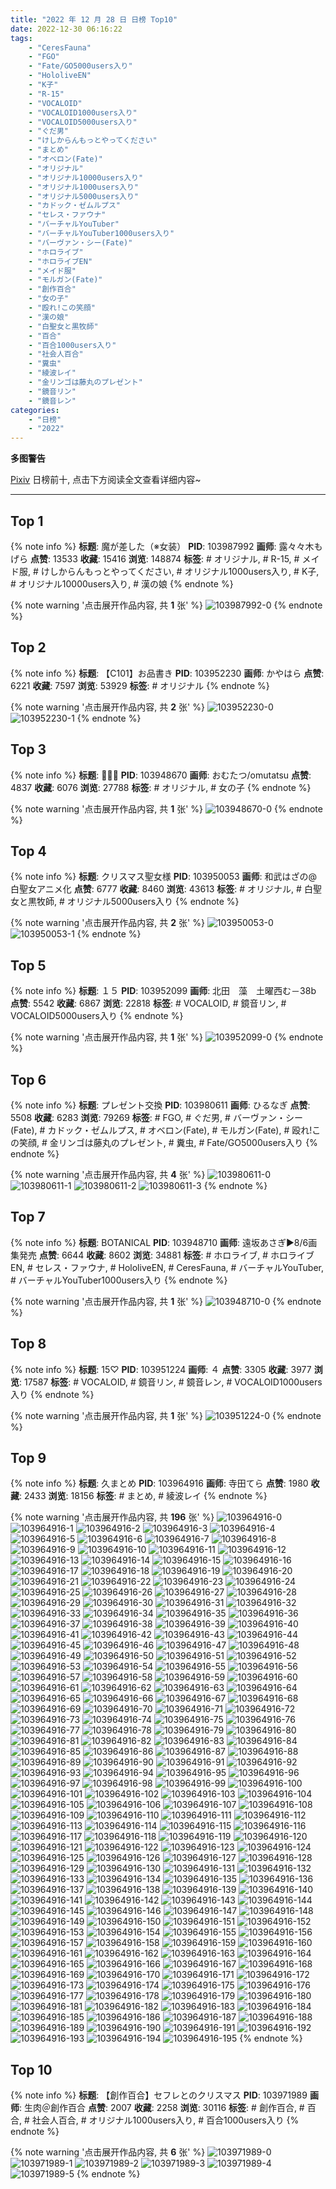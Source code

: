 ```yaml
---
title: "2022 年 12 月 28 日 日榜 Top10"
date: 2022-12-30 06:16:22
tags:
    - "CeresFauna"
    - "FGO"
    - "Fate/GO5000users入り"
    - "HololiveEN"
    - "K子"
    - "R-15"
    - "VOCALOID"
    - "VOCALOID1000users入り"
    - "VOCALOID5000users入り"
    - "ぐだ男"
    - "けしからんもっとやってください"
    - "まとめ"
    - "オベロン(Fate)"
    - "オリジナル"
    - "オリジナル10000users入り"
    - "オリジナル1000users入り"
    - "オリジナル5000users入り"
    - "カドック・ゼムルプス"
    - "セレス・ファウナ"
    - "バーチャルYouTuber"
    - "バーチャルYouTuber1000users入り"
    - "バーヴァン・シー(Fate)"
    - "ホロライブ"
    - "ホロライブEN"
    - "メイド服"
    - "モルガン(Fate)"
    - "創作百合"
    - "女の子"
    - "殴れ!この笑顔"
    - "漢の娘"
    - "白聖女と黒牧師"
    - "百合"
    - "百合1000users入り"
    - "社会人百合"
    - "糞虫"
    - "綾波レイ"
    - "金リンゴは藤丸のプレゼント"
    - "鏡音リン"
    - "鏡音レン"
categories:
    - "日榜"
    - "2022"
---
```


<i class="fa fa-triangle-exclamation"></i>**多图警告**<i class="fa fa-triangle-exclamation"></i>

[Pixiv](https://www.pixiv.net/) 日榜前十, 点击下方阅读全文查看详细内容~

<!-- more -->

---

## Top 1

{% note info %}
**标题**: 魔が差した（※女装）
**PID**: 103987992 **画师**: 露々々木もげら
**点赞**: 13533 **收藏**: 15416 **浏览**: 148874
**标签**: # オリジナル, # R-15, # メイド服, # けしからんもっとやってください, # オリジナル1000users入り, # K子, # オリジナル10000users入り, # 漢の娘
{% endnote %}

{% note warning '点击展开作品内容, 共 **1** 张' %}
![103987992-0](https://i.pixiv.re/img-original/img/2022/12/28/15/35/26/103987992_p0.jpg)
{% endnote %}

## Top 2

{% note info %}
**标题**: 【C101】お品書き
**PID**: 103952230 **画师**: かやはら
**点赞**: 6221 **收藏**: 7597 **浏览**: 53929
**标签**: # オリジナル
{% endnote %}

{% note warning '点击展开作品内容, 共 **2** 张' %}
![103952230-0](https://i.pixiv.re/img-original/img/2022/12/27/02/07/09/103952230_p0.jpg)
![103952230-1](https://i.pixiv.re/img-original/img/2022/12/27/02/07/09/103952230_p1.jpg)
{% endnote %}

## Top 3

{% note info %}
**标题**: 💖💖💖
**PID**: 103948670 **画师**: おむたつ/omutatsu
**点赞**: 4837 **收藏**: 6076 **浏览**: 27788
**标签**: # オリジナル, # 女の子
{% endnote %}

{% note warning '点击展开作品内容, 共 **1** 张' %}
![103948670-0](https://i.pixiv.re/img-original/img/2022/12/27/00/00/11/103948670_p0.jpg)
{% endnote %}

## Top 4

{% note info %}
**标题**: クリスマス聖女様
**PID**: 103950053 **画师**: 和武はざの@白聖女アニメ化
**点赞**: 6777 **收藏**: 8460 **浏览**: 43613
**标签**: # オリジナル, # 白聖女と黒牧師, # オリジナル5000users入り
{% endnote %}

{% note warning '点击展开作品内容, 共 **2** 张' %}
![103950053-0](https://i.pixiv.re/img-original/img/2022/12/27/00/34/26/103950053_p0.jpg)
![103950053-1](https://i.pixiv.re/img-original/img/2022/12/27/00/34/26/103950053_p1.jpg)
{% endnote %}

## Top 5

{% note info %}
**标题**: １５
**PID**: 103952099 **画师**: 北田　藻　土曜西む－38b
**点赞**: 5542 **收藏**: 6867 **浏览**: 22818
**标签**: # VOCALOID, # 鏡音リン, # VOCALOID5000users入り
{% endnote %}

{% note warning '点击展开作品内容, 共 **1** 张' %}
![103952099-0](https://i.pixiv.re/img-original/img/2022/12/27/02/00/00/103952099_p0.jpg)
{% endnote %}

## Top 6

{% note info %}
**标题**: プレゼント交換
**PID**: 103980611 **画师**: ひるなぎ
**点赞**: 5508 **收藏**: 6283 **浏览**: 79269
**标签**: # FGO, # ぐだ男, # バーヴァン・シー(Fate), # カドック・ゼムルプス, # オベロン(Fate), # モルガン(Fate), # 殴れ!この笑顔, # 金リンゴは藤丸のプレゼント, # 糞虫, # Fate/GO5000users入り
{% endnote %}

{% note warning '点击展开作品内容, 共 **4** 张' %}
![103980611-0](https://i.pixiv.re/img-original/img/2022/12/28/06/00/02/103980611_p0.jpg)
![103980611-1](https://i.pixiv.re/img-original/img/2022/12/28/06/00/02/103980611_p1.jpg)
![103980611-2](https://i.pixiv.re/img-original/img/2022/12/28/06/00/02/103980611_p2.jpg)
![103980611-3](https://i.pixiv.re/img-original/img/2022/12/28/06/00/02/103980611_p3.jpg)
{% endnote %}

## Top 7

{% note info %}
**标题**: BOTANICAL
**PID**: 103948710 **画师**: 遠坂あさぎ▶8/6画集発売
**点赞**: 6644 **收藏**: 8602 **浏览**: 34881
**标签**: # ホロライブ, # ホロライブEN, # セレス・ファウナ, # HololiveEN, # CeresFauna, # バーチャルYouTuber, # バーチャルYouTuber1000users入り
{% endnote %}

{% note warning '点击展开作品内容, 共 **1** 张' %}
![103948710-0](https://i.pixiv.re/img-original/img/2022/12/27/00/00/19/103948710_p0.jpg)
{% endnote %}

## Top 8

{% note info %}
**标题**: 15♡
**PID**: 103951224 **画师**: ４
**点赞**: 3305 **收藏**: 3977 **浏览**: 17587
**标签**: # VOCALOID, # 鏡音リン, # 鏡音レン, # VOCALOID1000users入り
{% endnote %}

{% note warning '点击展开作品内容, 共 **1** 张' %}
![103951224-0](https://i.pixiv.re/img-original/img/2022/12/27/01/18/47/103951224_p0.png)
{% endnote %}

## Top 9

{% note info %}
**标题**: 久まとめ
**PID**: 103964916 **画师**: 寺田てら
**点赞**: 1980 **收藏**: 2433 **浏览**: 18156
**标签**: # まとめ, # 綾波レイ
{% endnote %}

{% note warning '点击展开作品内容, 共 **196** 张' %}
![103964916-0](https://i.pixiv.re/img-original/img/2022/12/27/17/55/55/103964916_p0.jpg)
![103964916-1](https://i.pixiv.re/img-original/img/2022/12/27/17/55/55/103964916_p1.jpg)
![103964916-2](https://i.pixiv.re/img-original/img/2022/12/27/17/55/55/103964916_p2.jpg)
![103964916-3](https://i.pixiv.re/img-original/img/2022/12/27/17/55/55/103964916_p3.jpg)
![103964916-4](https://i.pixiv.re/img-original/img/2022/12/27/17/55/55/103964916_p4.jpg)
![103964916-5](https://i.pixiv.re/img-original/img/2022/12/27/17/55/55/103964916_p5.jpg)
![103964916-6](https://i.pixiv.re/img-original/img/2022/12/27/17/55/55/103964916_p6.jpg)
![103964916-7](https://i.pixiv.re/img-original/img/2022/12/27/17/55/55/103964916_p7.jpg)
![103964916-8](https://i.pixiv.re/img-original/img/2022/12/27/17/55/55/103964916_p8.jpg)
![103964916-9](https://i.pixiv.re/img-original/img/2022/12/27/17/55/55/103964916_p9.jpg)
![103964916-10](https://i.pixiv.re/img-original/img/2022/12/27/17/55/55/103964916_p10.jpg)
![103964916-11](https://i.pixiv.re/img-original/img/2022/12/27/17/55/55/103964916_p11.jpg)
![103964916-12](https://i.pixiv.re/img-original/img/2022/12/27/17/55/55/103964916_p12.jpg)
![103964916-13](https://i.pixiv.re/img-original/img/2022/12/27/17/55/55/103964916_p13.jpg)
![103964916-14](https://i.pixiv.re/img-original/img/2022/12/27/17/55/55/103964916_p14.jpg)
![103964916-15](https://i.pixiv.re/img-original/img/2022/12/27/17/55/55/103964916_p15.jpg)
![103964916-16](https://i.pixiv.re/img-original/img/2022/12/27/17/55/55/103964916_p16.jpg)
![103964916-17](https://i.pixiv.re/img-original/img/2022/12/27/17/55/55/103964916_p17.jpg)
![103964916-18](https://i.pixiv.re/img-original/img/2022/12/27/17/55/55/103964916_p18.jpg)
![103964916-19](https://i.pixiv.re/img-original/img/2022/12/27/17/55/55/103964916_p19.jpg)
![103964916-20](https://i.pixiv.re/img-original/img/2022/12/27/17/55/55/103964916_p20.jpg)
![103964916-21](https://i.pixiv.re/img-original/img/2022/12/27/17/55/55/103964916_p21.jpg)
![103964916-22](https://i.pixiv.re/img-original/img/2022/12/27/17/55/55/103964916_p22.jpg)
![103964916-23](https://i.pixiv.re/img-original/img/2022/12/27/17/55/55/103964916_p23.jpg)
![103964916-24](https://i.pixiv.re/img-original/img/2022/12/27/17/55/55/103964916_p24.jpg)
![103964916-25](https://i.pixiv.re/img-original/img/2022/12/27/17/55/55/103964916_p25.jpg)
![103964916-26](https://i.pixiv.re/img-original/img/2022/12/27/17/55/55/103964916_p26.jpg)
![103964916-27](https://i.pixiv.re/img-original/img/2022/12/27/17/55/55/103964916_p27.jpg)
![103964916-28](https://i.pixiv.re/img-original/img/2022/12/27/17/55/55/103964916_p28.jpg)
![103964916-29](https://i.pixiv.re/img-original/img/2022/12/27/17/55/55/103964916_p29.jpg)
![103964916-30](https://i.pixiv.re/img-original/img/2022/12/27/17/55/55/103964916_p30.jpg)
![103964916-31](https://i.pixiv.re/img-original/img/2022/12/27/17/55/55/103964916_p31.jpg)
![103964916-32](https://i.pixiv.re/img-original/img/2022/12/27/17/55/55/103964916_p32.jpg)
![103964916-33](https://i.pixiv.re/img-original/img/2022/12/27/17/55/55/103964916_p33.jpg)
![103964916-34](https://i.pixiv.re/img-original/img/2022/12/27/17/55/55/103964916_p34.jpg)
![103964916-35](https://i.pixiv.re/img-original/img/2022/12/27/17/55/55/103964916_p35.jpg)
![103964916-36](https://i.pixiv.re/img-original/img/2022/12/27/17/55/55/103964916_p36.jpg)
![103964916-37](https://i.pixiv.re/img-original/img/2022/12/27/17/55/55/103964916_p37.jpg)
![103964916-38](https://i.pixiv.re/img-original/img/2022/12/27/17/55/55/103964916_p38.jpg)
![103964916-39](https://i.pixiv.re/img-original/img/2022/12/27/17/55/55/103964916_p39.jpg)
![103964916-40](https://i.pixiv.re/img-original/img/2022/12/27/17/55/55/103964916_p40.jpg)
![103964916-41](https://i.pixiv.re/img-original/img/2022/12/27/17/55/55/103964916_p41.jpg)
![103964916-42](https://i.pixiv.re/img-original/img/2022/12/27/17/55/55/103964916_p42.jpg)
![103964916-43](https://i.pixiv.re/img-original/img/2022/12/27/17/55/55/103964916_p43.jpg)
![103964916-44](https://i.pixiv.re/img-original/img/2022/12/27/17/55/55/103964916_p44.jpg)
![103964916-45](https://i.pixiv.re/img-original/img/2022/12/27/17/55/55/103964916_p45.jpg)
![103964916-46](https://i.pixiv.re/img-original/img/2022/12/27/17/55/55/103964916_p46.jpg)
![103964916-47](https://i.pixiv.re/img-original/img/2022/12/27/17/55/55/103964916_p47.jpg)
![103964916-48](https://i.pixiv.re/img-original/img/2022/12/27/17/55/55/103964916_p48.jpg)
![103964916-49](https://i.pixiv.re/img-original/img/2022/12/27/17/55/55/103964916_p49.jpg)
![103964916-50](https://i.pixiv.re/img-original/img/2022/12/27/17/55/55/103964916_p50.jpg)
![103964916-51](https://i.pixiv.re/img-original/img/2022/12/27/17/55/55/103964916_p51.jpg)
![103964916-52](https://i.pixiv.re/img-original/img/2022/12/27/17/55/55/103964916_p52.jpg)
![103964916-53](https://i.pixiv.re/img-original/img/2022/12/27/17/55/55/103964916_p53.jpg)
![103964916-54](https://i.pixiv.re/img-original/img/2022/12/27/17/55/55/103964916_p54.jpg)
![103964916-55](https://i.pixiv.re/img-original/img/2022/12/27/17/55/55/103964916_p55.jpg)
![103964916-56](https://i.pixiv.re/img-original/img/2022/12/27/17/55/55/103964916_p56.jpg)
![103964916-57](https://i.pixiv.re/img-original/img/2022/12/27/17/55/55/103964916_p57.jpg)
![103964916-58](https://i.pixiv.re/img-original/img/2022/12/27/17/55/55/103964916_p58.jpg)
![103964916-59](https://i.pixiv.re/img-original/img/2022/12/27/17/55/55/103964916_p59.jpg)
![103964916-60](https://i.pixiv.re/img-original/img/2022/12/27/17/55/55/103964916_p60.jpg)
![103964916-61](https://i.pixiv.re/img-original/img/2022/12/27/17/55/55/103964916_p61.jpg)
![103964916-62](https://i.pixiv.re/img-original/img/2022/12/27/17/55/55/103964916_p62.jpg)
![103964916-63](https://i.pixiv.re/img-original/img/2022/12/27/17/55/55/103964916_p63.jpg)
![103964916-64](https://i.pixiv.re/img-original/img/2022/12/27/17/55/55/103964916_p64.jpg)
![103964916-65](https://i.pixiv.re/img-original/img/2022/12/27/17/55/55/103964916_p65.jpg)
![103964916-66](https://i.pixiv.re/img-original/img/2022/12/27/17/55/55/103964916_p66.jpg)
![103964916-67](https://i.pixiv.re/img-original/img/2022/12/27/17/55/55/103964916_p67.jpg)
![103964916-68](https://i.pixiv.re/img-original/img/2022/12/27/17/55/55/103964916_p68.jpg)
![103964916-69](https://i.pixiv.re/img-original/img/2022/12/27/17/55/55/103964916_p69.jpg)
![103964916-70](https://i.pixiv.re/img-original/img/2022/12/27/17/55/55/103964916_p70.jpg)
![103964916-71](https://i.pixiv.re/img-original/img/2022/12/27/17/55/55/103964916_p71.jpg)
![103964916-72](https://i.pixiv.re/img-original/img/2022/12/27/17/55/55/103964916_p72.jpg)
![103964916-73](https://i.pixiv.re/img-original/img/2022/12/27/17/55/55/103964916_p73.jpg)
![103964916-74](https://i.pixiv.re/img-original/img/2022/12/27/17/55/55/103964916_p74.jpg)
![103964916-75](https://i.pixiv.re/img-original/img/2022/12/27/17/55/55/103964916_p75.jpg)
![103964916-76](https://i.pixiv.re/img-original/img/2022/12/27/17/55/55/103964916_p76.jpg)
![103964916-77](https://i.pixiv.re/img-original/img/2022/12/27/17/55/55/103964916_p77.jpg)
![103964916-78](https://i.pixiv.re/img-original/img/2022/12/27/17/55/55/103964916_p78.jpg)
![103964916-79](https://i.pixiv.re/img-original/img/2022/12/27/17/55/55/103964916_p79.jpg)
![103964916-80](https://i.pixiv.re/img-original/img/2022/12/27/17/55/55/103964916_p80.jpg)
![103964916-81](https://i.pixiv.re/img-original/img/2022/12/27/17/55/55/103964916_p81.jpg)
![103964916-82](https://i.pixiv.re/img-original/img/2022/12/27/17/55/55/103964916_p82.jpg)
![103964916-83](https://i.pixiv.re/img-original/img/2022/12/27/17/55/55/103964916_p83.jpg)
![103964916-84](https://i.pixiv.re/img-original/img/2022/12/27/17/55/55/103964916_p84.jpg)
![103964916-85](https://i.pixiv.re/img-original/img/2022/12/27/17/55/55/103964916_p85.jpg)
![103964916-86](https://i.pixiv.re/img-original/img/2022/12/27/17/55/55/103964916_p86.jpg)
![103964916-87](https://i.pixiv.re/img-original/img/2022/12/27/17/55/55/103964916_p87.jpg)
![103964916-88](https://i.pixiv.re/img-original/img/2022/12/27/17/55/55/103964916_p88.jpg)
![103964916-89](https://i.pixiv.re/img-original/img/2022/12/27/17/55/55/103964916_p89.jpg)
![103964916-90](https://i.pixiv.re/img-original/img/2022/12/27/17/55/55/103964916_p90.jpg)
![103964916-91](https://i.pixiv.re/img-original/img/2022/12/27/17/55/55/103964916_p91.jpg)
![103964916-92](https://i.pixiv.re/img-original/img/2022/12/27/17/55/55/103964916_p92.jpg)
![103964916-93](https://i.pixiv.re/img-original/img/2022/12/27/17/55/55/103964916_p93.jpg)
![103964916-94](https://i.pixiv.re/img-original/img/2022/12/27/17/55/55/103964916_p94.jpg)
![103964916-95](https://i.pixiv.re/img-original/img/2022/12/27/17/55/55/103964916_p95.jpg)
![103964916-96](https://i.pixiv.re/img-original/img/2022/12/27/17/55/55/103964916_p96.jpg)
![103964916-97](https://i.pixiv.re/img-original/img/2022/12/27/17/55/55/103964916_p97.jpg)
![103964916-98](https://i.pixiv.re/img-original/img/2022/12/27/17/55/55/103964916_p98.jpg)
![103964916-99](https://i.pixiv.re/img-original/img/2022/12/27/17/55/55/103964916_p99.jpg)
![103964916-100](https://i.pixiv.re/img-original/img/2022/12/27/17/55/55/103964916_p100.jpg)
![103964916-101](https://i.pixiv.re/img-original/img/2022/12/27/17/55/55/103964916_p101.jpg)
![103964916-102](https://i.pixiv.re/img-original/img/2022/12/27/17/55/55/103964916_p102.jpg)
![103964916-103](https://i.pixiv.re/img-original/img/2022/12/27/17/55/55/103964916_p103.jpg)
![103964916-104](https://i.pixiv.re/img-original/img/2022/12/27/17/55/55/103964916_p104.jpg)
![103964916-105](https://i.pixiv.re/img-original/img/2022/12/27/17/55/55/103964916_p105.jpg)
![103964916-106](https://i.pixiv.re/img-original/img/2022/12/27/17/55/55/103964916_p106.jpg)
![103964916-107](https://i.pixiv.re/img-original/img/2022/12/27/17/55/55/103964916_p107.jpg)
![103964916-108](https://i.pixiv.re/img-original/img/2022/12/27/17/55/55/103964916_p108.jpg)
![103964916-109](https://i.pixiv.re/img-original/img/2022/12/27/17/55/55/103964916_p109.jpg)
![103964916-110](https://i.pixiv.re/img-original/img/2022/12/27/17/55/55/103964916_p110.jpg)
![103964916-111](https://i.pixiv.re/img-original/img/2022/12/27/17/55/55/103964916_p111.jpg)
![103964916-112](https://i.pixiv.re/img-original/img/2022/12/27/17/55/55/103964916_p112.jpg)
![103964916-113](https://i.pixiv.re/img-original/img/2022/12/27/17/55/55/103964916_p113.jpg)
![103964916-114](https://i.pixiv.re/img-original/img/2022/12/27/17/55/55/103964916_p114.jpg)
![103964916-115](https://i.pixiv.re/img-original/img/2022/12/27/17/55/55/103964916_p115.jpg)
![103964916-116](https://i.pixiv.re/img-original/img/2022/12/27/17/55/55/103964916_p116.jpg)
![103964916-117](https://i.pixiv.re/img-original/img/2022/12/27/17/55/55/103964916_p117.jpg)
![103964916-118](https://i.pixiv.re/img-original/img/2022/12/27/17/55/55/103964916_p118.jpg)
![103964916-119](https://i.pixiv.re/img-original/img/2022/12/27/17/55/55/103964916_p119.jpg)
![103964916-120](https://i.pixiv.re/img-original/img/2022/12/27/17/55/55/103964916_p120.jpg)
![103964916-121](https://i.pixiv.re/img-original/img/2022/12/27/17/55/55/103964916_p121.jpg)
![103964916-122](https://i.pixiv.re/img-original/img/2022/12/27/17/55/55/103964916_p122.jpg)
![103964916-123](https://i.pixiv.re/img-original/img/2022/12/27/17/55/55/103964916_p123.jpg)
![103964916-124](https://i.pixiv.re/img-original/img/2022/12/27/17/55/55/103964916_p124.jpg)
![103964916-125](https://i.pixiv.re/img-original/img/2022/12/27/17/55/55/103964916_p125.jpg)
![103964916-126](https://i.pixiv.re/img-original/img/2022/12/27/17/55/55/103964916_p126.jpg)
![103964916-127](https://i.pixiv.re/img-original/img/2022/12/27/17/55/55/103964916_p127.jpg)
![103964916-128](https://i.pixiv.re/img-original/img/2022/12/27/17/55/55/103964916_p128.jpg)
![103964916-129](https://i.pixiv.re/img-original/img/2022/12/27/17/55/55/103964916_p129.jpg)
![103964916-130](https://i.pixiv.re/img-original/img/2022/12/27/17/55/55/103964916_p130.jpg)
![103964916-131](https://i.pixiv.re/img-original/img/2022/12/27/17/55/55/103964916_p131.jpg)
![103964916-132](https://i.pixiv.re/img-original/img/2022/12/27/17/55/55/103964916_p132.jpg)
![103964916-133](https://i.pixiv.re/img-original/img/2022/12/27/17/55/55/103964916_p133.jpg)
![103964916-134](https://i.pixiv.re/img-original/img/2022/12/27/17/55/55/103964916_p134.jpg)
![103964916-135](https://i.pixiv.re/img-original/img/2022/12/27/17/55/55/103964916_p135.jpg)
![103964916-136](https://i.pixiv.re/img-original/img/2022/12/27/17/55/55/103964916_p136.jpg)
![103964916-137](https://i.pixiv.re/img-original/img/2022/12/27/17/55/55/103964916_p137.jpg)
![103964916-138](https://i.pixiv.re/img-original/img/2022/12/27/17/55/55/103964916_p138.jpg)
![103964916-139](https://i.pixiv.re/img-original/img/2022/12/27/17/55/55/103964916_p139.jpg)
![103964916-140](https://i.pixiv.re/img-original/img/2022/12/27/17/55/55/103964916_p140.jpg)
![103964916-141](https://i.pixiv.re/img-original/img/2022/12/27/17/55/55/103964916_p141.jpg)
![103964916-142](https://i.pixiv.re/img-original/img/2022/12/27/17/55/55/103964916_p142.jpg)
![103964916-143](https://i.pixiv.re/img-original/img/2022/12/27/17/55/55/103964916_p143.jpg)
![103964916-144](https://i.pixiv.re/img-original/img/2022/12/27/17/55/55/103964916_p144.jpg)
![103964916-145](https://i.pixiv.re/img-original/img/2022/12/27/17/55/55/103964916_p145.jpg)
![103964916-146](https://i.pixiv.re/img-original/img/2022/12/27/17/55/55/103964916_p146.jpg)
![103964916-147](https://i.pixiv.re/img-original/img/2022/12/27/17/55/55/103964916_p147.jpg)
![103964916-148](https://i.pixiv.re/img-original/img/2022/12/27/17/55/55/103964916_p148.jpg)
![103964916-149](https://i.pixiv.re/img-original/img/2022/12/27/17/55/55/103964916_p149.jpg)
![103964916-150](https://i.pixiv.re/img-original/img/2022/12/27/17/55/55/103964916_p150.jpg)
![103964916-151](https://i.pixiv.re/img-original/img/2022/12/27/17/55/55/103964916_p151.jpg)
![103964916-152](https://i.pixiv.re/img-original/img/2022/12/27/17/55/55/103964916_p152.jpg)
![103964916-153](https://i.pixiv.re/img-original/img/2022/12/27/17/55/55/103964916_p153.jpg)
![103964916-154](https://i.pixiv.re/img-original/img/2022/12/27/17/55/55/103964916_p154.jpg)
![103964916-155](https://i.pixiv.re/img-original/img/2022/12/27/17/55/55/103964916_p155.jpg)
![103964916-156](https://i.pixiv.re/img-original/img/2022/12/27/17/55/55/103964916_p156.jpg)
![103964916-157](https://i.pixiv.re/img-original/img/2022/12/27/17/55/55/103964916_p157.jpg)
![103964916-158](https://i.pixiv.re/img-original/img/2022/12/27/17/55/55/103964916_p158.jpg)
![103964916-159](https://i.pixiv.re/img-original/img/2022/12/27/17/55/55/103964916_p159.jpg)
![103964916-160](https://i.pixiv.re/img-original/img/2022/12/27/17/55/55/103964916_p160.jpg)
![103964916-161](https://i.pixiv.re/img-original/img/2022/12/27/17/55/55/103964916_p161.jpg)
![103964916-162](https://i.pixiv.re/img-original/img/2022/12/27/17/55/55/103964916_p162.jpg)
![103964916-163](https://i.pixiv.re/img-original/img/2022/12/27/17/55/55/103964916_p163.jpg)
![103964916-164](https://i.pixiv.re/img-original/img/2022/12/27/17/55/55/103964916_p164.jpg)
![103964916-165](https://i.pixiv.re/img-original/img/2022/12/27/17/55/55/103964916_p165.jpg)
![103964916-166](https://i.pixiv.re/img-original/img/2022/12/27/17/55/55/103964916_p166.jpg)
![103964916-167](https://i.pixiv.re/img-original/img/2022/12/27/17/55/55/103964916_p167.jpg)
![103964916-168](https://i.pixiv.re/img-original/img/2022/12/27/17/55/55/103964916_p168.jpg)
![103964916-169](https://i.pixiv.re/img-original/img/2022/12/27/17/55/55/103964916_p169.jpg)
![103964916-170](https://i.pixiv.re/img-original/img/2022/12/27/17/55/55/103964916_p170.jpg)
![103964916-171](https://i.pixiv.re/img-original/img/2022/12/27/17/55/55/103964916_p171.jpg)
![103964916-172](https://i.pixiv.re/img-original/img/2022/12/27/17/55/55/103964916_p172.jpg)
![103964916-173](https://i.pixiv.re/img-original/img/2022/12/27/17/55/55/103964916_p173.jpg)
![103964916-174](https://i.pixiv.re/img-original/img/2022/12/27/17/55/55/103964916_p174.jpg)
![103964916-175](https://i.pixiv.re/img-original/img/2022/12/27/17/55/55/103964916_p175.jpg)
![103964916-176](https://i.pixiv.re/img-original/img/2022/12/27/17/55/55/103964916_p176.jpg)
![103964916-177](https://i.pixiv.re/img-original/img/2022/12/27/17/55/55/103964916_p177.jpg)
![103964916-178](https://i.pixiv.re/img-original/img/2022/12/27/17/55/55/103964916_p178.jpg)
![103964916-179](https://i.pixiv.re/img-original/img/2022/12/27/17/55/55/103964916_p179.jpg)
![103964916-180](https://i.pixiv.re/img-original/img/2022/12/27/17/55/55/103964916_p180.jpg)
![103964916-181](https://i.pixiv.re/img-original/img/2022/12/27/17/55/55/103964916_p181.jpg)
![103964916-182](https://i.pixiv.re/img-original/img/2022/12/27/17/55/55/103964916_p182.jpg)
![103964916-183](https://i.pixiv.re/img-original/img/2022/12/27/17/55/55/103964916_p183.jpg)
![103964916-184](https://i.pixiv.re/img-original/img/2022/12/27/17/55/55/103964916_p184.jpg)
![103964916-185](https://i.pixiv.re/img-original/img/2022/12/27/17/55/55/103964916_p185.jpg)
![103964916-186](https://i.pixiv.re/img-original/img/2022/12/27/17/55/55/103964916_p186.jpg)
![103964916-187](https://i.pixiv.re/img-original/img/2022/12/27/17/55/55/103964916_p187.jpg)
![103964916-188](https://i.pixiv.re/img-original/img/2022/12/27/17/55/55/103964916_p188.jpg)
![103964916-189](https://i.pixiv.re/img-original/img/2022/12/27/17/55/55/103964916_p189.jpg)
![103964916-190](https://i.pixiv.re/img-original/img/2022/12/27/17/55/55/103964916_p190.jpg)
![103964916-191](https://i.pixiv.re/img-original/img/2022/12/27/17/55/55/103964916_p191.jpg)
![103964916-192](https://i.pixiv.re/img-original/img/2022/12/27/17/55/55/103964916_p192.jpg)
![103964916-193](https://i.pixiv.re/img-original/img/2022/12/27/17/55/55/103964916_p193.jpg)
![103964916-194](https://i.pixiv.re/img-original/img/2022/12/27/17/55/55/103964916_p194.jpg)
![103964916-195](https://i.pixiv.re/img-original/img/2022/12/27/17/55/55/103964916_p195.jpg)
{% endnote %}

## Top 10

{% note info %}
**标题**: 【創作百合】セフレとのクリスマス
**PID**: 103971989 **画师**: 生肉＠創作百合
**点赞**: 2007 **收藏**: 2258 **浏览**: 30116
**标签**: # 創作百合, # 百合, # 社会人百合, # オリジナル1000users入り, # 百合1000users入り
{% endnote %}

{% note warning '点击展开作品内容, 共 **6** 张' %}
![103971989-0](https://i.pixiv.re/img-original/img/2022/12/27/22/22/52/103971989_p0.png)
![103971989-1](https://i.pixiv.re/img-original/img/2022/12/27/22/22/52/103971989_p1.png)
![103971989-2](https://i.pixiv.re/img-original/img/2022/12/27/22/22/52/103971989_p2.png)
![103971989-3](https://i.pixiv.re/img-original/img/2022/12/27/22/22/52/103971989_p3.png)
![103971989-4](https://i.pixiv.re/img-original/img/2022/12/27/22/22/52/103971989_p4.png)
![103971989-5](https://i.pixiv.re/img-original/img/2022/12/27/22/22/52/103971989_p5.png)
{% endnote %}
